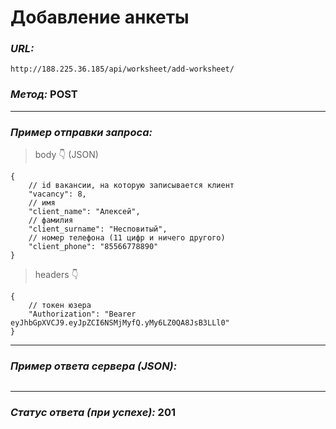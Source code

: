 # Добавление анкеты

### _URL:_

```text
http://188.225.36.185/api/worksheet/add-worksheet/
```

### _Метод:_ POST

<hr>

### _Пример отправки запроса:_

> body 👇 (JSON)

```json5
{
    // id вакансии, на которую записывается клиент
    "vacancy": 8,
    // имя
    "client_name": "Алексей",
    // фамилия
    "client_surname": "Несповитый",
    // номер телефона (11 цифр и ничего другого)
    "client_phone": "85566778890"
}
```

> headers 👇

```json5
{
    // токен юзера
    "Authorization": "Bearer eyJhbGpXVCJ9.eyJpZCI6NSMjMyfQ.yMy6LZ0QA8JsB3LLl0"
}
```

<hr>

### _Пример ответа сервера (JSON):_

```json5
```

<hr>

### _Статус ответа (при успехе):_ 201
